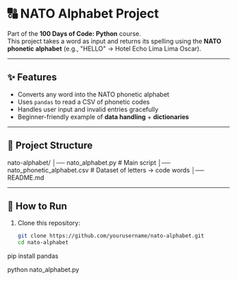 # 🔠 NATO Alphabet Project

Part of the **100 Days of Code: Python** course.  
This project takes a word as input and returns its spelling using the **NATO phonetic alphabet** (e.g., "HELLO" → Hotel Echo Lima Lima Oscar).

---

## ✨ Features
- Converts any word into the NATO phonetic alphabet
- Uses `pandas` to read a CSV of phonetic codes
- Handles user input and invalid entries gracefully
- Beginner-friendly example of **data handling** + **dictionaries**

---

## 📂 Project Structure
nato-alphabet/
│── nato_alphabet.py # Main script
│── nato_phonetic_alphabet.csv # Dataset of letters → code words
│── README.md

---

## 🚀 How to Run
1. Clone this repository:
   ```bash
   git clone https://github.com/yourusername/nato-alphabet.git
   cd nato-alphabet

pip install pandas

python nato_alphabet.py
